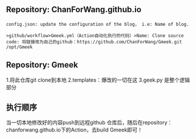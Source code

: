 ## Repository: ChanForWang.github.io

`config.json: update the configuration of the blog， i.e: Name of blog.`

`>github/workflow>Gmeek.yml（Action自动化执行的代码）>Name: Clone source code: 将链接改为自己的github：https://github.com/ChanForWang/Gmeek.git /opt/Gmeek`

## Repository: Gmeek

1.将此仓库git clone到本地
2.templates：爆改的一切在这
3.geek.py 是整个逻辑部分

## 执行顺序
当一切本地修改好的内容push到远程github 仓库后，随后在repository：chanforwang.github.io下的Action，去build Gmeek即可！